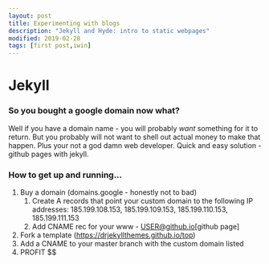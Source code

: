 ```yaml
---
layout: post
title: Experimenting with blogs
description: "Jekyll and Hyde: intro to static webpages"
modified: 2019-02-28
tags: [first post,iwin]
---
```


# Jekyll

### So you bought a google domain now what?

Well if you have a domain name - you will probably *want* something for it to return. But you probably will not want to shell out actual money to make that happen. Plus your not a god damn web developer. Quick and easy solution - github pages with jekyll.

### How to get up and running...

1. Buy a domain (domains.google - honestly not to bad)
    1. Create A records that point your custom domain to the following IP addresses:
       185.199.108.153, 185.199.109.153, 185.199.110.153, 185.199.111.153
    2. Add CNAME rec for your www - USER@github.io[github page]
2. Fork a template (https://drjekyllthemes.github.io/top)
3. Add a CNAME to your master branch with the custom domain listed 
4. PROFIT $$
